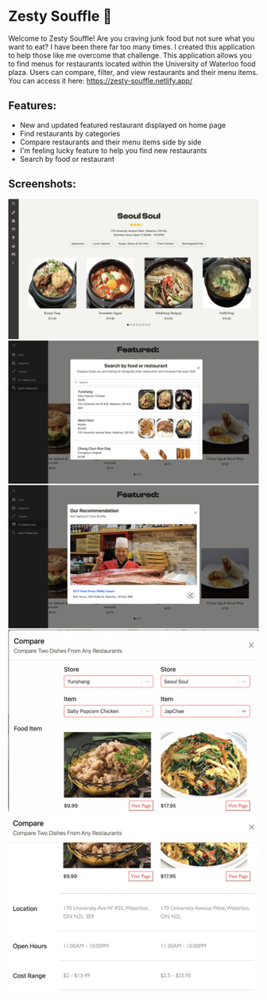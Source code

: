 # Zesty Souffle 🥐

Welcome to Zesty Souffle! Are you craving junk food but not sure what you want to eat? I have been there far too many times. I created this application to help those like me overcome that challenge. This application allows you to find menus for restaurants located within the University of Waterloo food plaza. Users can compare, filter, and view restaurants and their menu items. You can access it here: https://zesty-souffle.netlify.app/ 

## Features: 
* New and updated featured restaurant displayed on home page
* Find restaurants by categories
* Compare restaurants and their menu items side by side
* I'm feeling lucky feature to help you find new restaurants
* Search by food or restaurant


## Screenshots: 
![Main](/src/assets/screenshots/main.png?raw=true)
![Search](/src/assets/screenshots/search.png?raw=true)
![Feeling Lucky](/src/assets/screenshots/lucky.png?raw=true)
![Compare 1](/src/assets/screenshots/compare1.png?raw=true)
![Compare 2](/src/assets/screenshots/compare2.png?raw=true)
